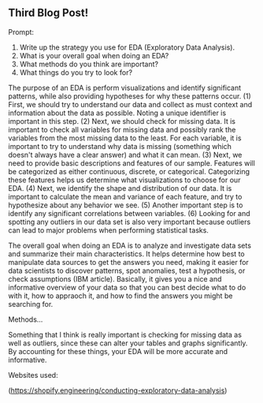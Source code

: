 ## Third Blog Post!

Prompt: 

1. Write up the strategy you use for EDA (Exploratory Data Analysis). 
2. What is your overall goal when doing an EDA? 
3. What methods do you think are important? 
4. What things do you try to look for? 

The purpose of an EDA is perform visualizations and identify significant patterns, while also providing hypotheses for why these patterns occur. (1) First, we should try to understand our data and collect as must context and information about the data as possible. Noting a unique identifier is important in this step. (2) Next, we should check for missing data. It is important to check all variables for missing data and possibly rank the variables from the most missing data to the least. For each variable, it is important to try to understand why data is missing (something which doesn't always have a clear answer) and what it can mean. (3) Next, we need to provide basic descriptions and features of our sample. Features will be categorized as either continuous, discrete, or categorical. Categorizing these features helps us determine what visualizations to choose for our EDA. (4) Next, we identify the shape and distribution of our data. It is important to calculate the mean and variance of each feature, and try to hypothesize about any behavior we see. (5) Another important step is to identify any significant correlations between variables. (6) Looking for and spotting any outliers in our data set is also very important because outliers can lead to major problems when performing statistical tasks.

The overall goal when doing an EDA is to analyze and investigate data sets and summarize their main characteristics. It helps determine how best to manipulate data sources to get the answers you need, making it easier for data scientists to discover patterns, spot anomalies, test a hypothesis, or check assumptions (IBM article). Basically, it gives you a nice and informative overview of your data so that you can best decide what to do with it, how to appraoch it, and how to find the answers you might be searching for.

Methods...

Something that I think is really important is checking for missing data as well as outliers, since these can alter your tables and graphs significantly. By accounting for these things, your EDA will be more accurate and informative.

Websites used:

(https://shopify.engineering/conducting-exploratory-data-analysis)
